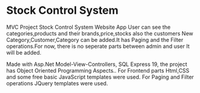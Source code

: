 # Stock Control System
MVC Project
Stock Control System Website App User can see the categories,products and their brands,price,stocks also the customers New Category,Customer,Category can be added.It has Paging and the Filter operations.For now, there is no seperate parts between admin and user It will be added.

Made with Asp.Net Model-View-Controllers, SQL Express 19, the project has Object Oriented Programming Aspects.. For Frontend parts Html,CSS and some free basic JavaScript templates were used. For Paging and Filter operations JQuery templates were used.
